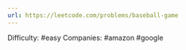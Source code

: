 ```yaml
---
url: https://leetcode.com/problems/baseball-game
---
```


Difficulty: #easy
Companies: #amazon #google